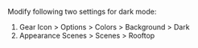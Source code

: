 Modify following two settings for dark mode: 
1. Gear Icon > Options > Colors > Background > Dark 
2. Appearance Scenes > Scenes > Rooftop
